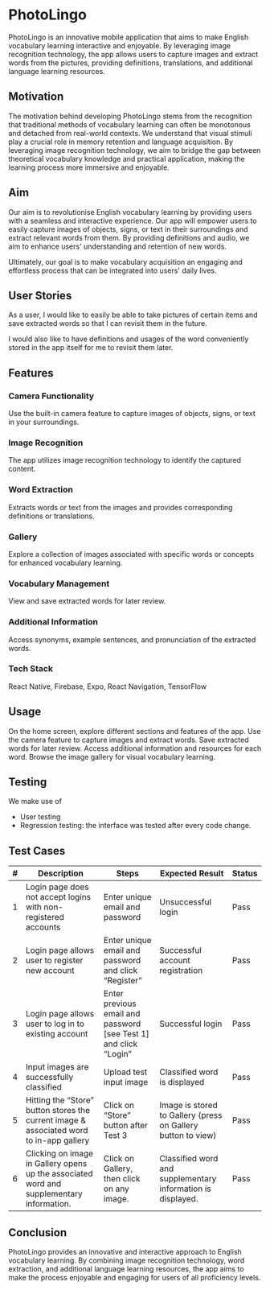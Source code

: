 # PhotoLingo 

PhotoLingo is an innovative mobile application that aims to make English vocabulary learning interactive and enjoyable. By leveraging image recognition technology, the app allows users to capture images and extract words from the pictures, providing definitions, translations, and additional language learning resources.

## Motivation
The motivation behind developing PhotoLingo stems from the recognition that traditional methods of vocabulary learning can often be monotonous and detached from real-world contexts. We understand that visual stimuli play a crucial role in memory retention and language acquisition. By leveraging image recognition technology, we aim to bridge the gap between theoretical vocabulary knowledge and practical application, making the learning process more immersive and enjoyable.

## Aim
Our aim is to revolutionise English vocabulary learning by providing users with a seamless and interactive experience. Our app will empower users to easily capture images of objects, signs, or text in their surroundings and extract relevant words from them. By providing definitions and audio, we aim to enhance users' understanding and retention of new words. 

Ultimately, our goal is to make vocabulary acquisition an engaging and effortless process that can be integrated into users' daily lives.

## User Stories
As a user, I would like to easily be able to take pictures of certain items and save extracted words so that I can revisit them in the future.

I would also like to have definitions and usages of the word conveniently stored in the app itself for me to revisit them later.

## Features
### Camera Functionality
Use the built-in camera feature to capture images of objects, signs, or text in your surroundings.

### Image Recognition
The app utilizes image recognition technology to identify the captured content.

### Word Extraction
Extracts words or text from the images and provides corresponding definitions or translations.

### Gallery
Explore a collection of images associated with specific words or concepts for enhanced vocabulary learning.

### Vocabulary Management
View and save extracted words for later review.

### Additional Information
Access synonyms, example sentences, and pronunciation of the extracted words.

### Tech Stack
React Native, Firebase, Expo, React Navigation, TensorFlow

## Usage
On the home screen, explore different sections and features of the app.
Use the camera feature to capture images and extract words.
Save extracted words for later review.
Access additional information and resources for each word.
Browse the image gallery for visual vocabulary learning.

## Testing
We make use of
- User testing
- Regression testing: the interface was tested after every code change.

## Test Cases

| # | Description                                                                              | Steps                                                            | Expected Result                                              | Status |
|---|------------------------------------------------------------------------------------------|------------------------------------------------------------------|--------------------------------------------------------------|--------|
| 1 | Login page does not accept logins with non-registered accounts                           | Enter unique email and password                                  | Unsuccessful login                                           | Pass   |
| 2 | Login page allows user to register new account                                           | Enter unique email and password and click “Register”             | Successful account registration                              | Pass   |
| 3 | Login page allows user to log in to existing account                                     | Enter previous email and password [see Test 1] and click “Login” | Successful login                                             | Pass   |
| 4 | Input images are successfully classified                                                 | Upload test input image                                          | Classified word is displayed                                 | Pass   |
| 5 | Hitting the “Store” button stores the current image & associated word to in-app gallery  | Click on “Store” button after Test 3                             | Image is stored to Gallery (press on Gallery button to view) | Pass   |
| 6 | Clicking on image in Gallery opens up the associated word and supplementary information. | Click on Gallery, then click on any image.                       | Classified word and supplementary information is displayed.  | Pass   |

## Conclusion
PhotoLingo provides an innovative and interactive approach to English vocabulary learning. By combining image recognition technology, word extraction, and additional language learning resources, the app aims to make the process enjoyable and engaging for users of all proficiency levels.


